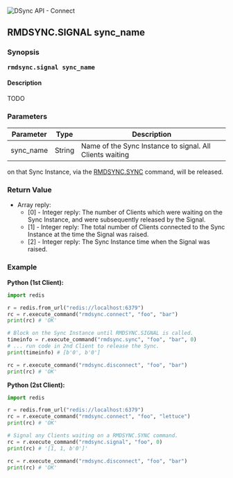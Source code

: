 ![DSync API - Connect](../images/dsync_logo_api.png)


## RMDSYNC.SIGNAL sync_name

### Synopsis

<strong><samp>rmdsync.signal sync_name</samp></strong>


#### Description

TODO


### Parameters

| Parameter | Type | Description
| --- | --- | ---
| sync_name | String | Name of the Sync Instance to signal. All Clients waiting
on that Sync Instance, via the [RMDSYNC.SYNC](./sync.md) command, will be released.


### Return Value

* Array reply:
    * [0] - Integer reply: The number of Clients which were waiting on the
    Sync Instance, and were subsequently released by the Signal.
    * [1] - Integer reply: The total number of Clients connected to the Sync
    Instance at the time the Signal was raised.
    * [2] - Integer reply: The Sync Instance time when the Signal was raised.


### Example

__Python (1st Client):__
```python
import redis

r = redis.from_url("redis://localhost:6379")
rc = r.execute_command("rmdsync.connect", "foo", "bar")
print(rc) # 'OK'

# Block on the Sync Instance until RMDSYNC.SIGNAL is called.
timeinfo = r.execute_command("rmdsync.sync", "foo", "bar", 0)
# ... run code in 2nd Client to release the Sync.
print(timeinfo) # [b'0', b'0']

rc = r.execute_command("rmdsync.disconnect", "foo", "bar")
print(rc) # 'OK'
```

__Python (2st Client):__
```python
import redis

r = redis.from_url("redis://localhost:6379")
rc = r.execute_command("rmdsync.connect", "foo", "lettuce")
print(rc) # 'OK'

# Signal any Clients waiting on a RMDSYNC.SYNC command.
rc = r.execute_command("rmdsync.signal", "foo", 0)
print(rc) # '[1, 1, b'0']'

rc = r.execute_command("rmdsync.disconnect", "foo", "bar")
print(rc) # 'OK'
```
